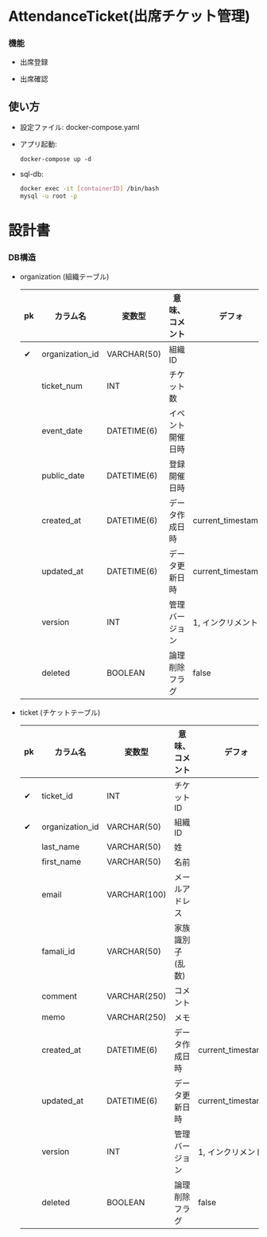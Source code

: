 # AttendanceTicket(出席チケット管理)

### 機能
- 出席登録

- 出席確認

## 使い方

- 設定ファイル: docker-compose.yaml

- アプリ起動: 
  ```
  docker-compose up -d
  ```

- sql-db:

  ``` bash
  docker exec -it [containerID] /bin/bash
  mysql -u root -p
  ```

# 設計書

### DB構造

- organization (組織テーブル)

  |pk|カラム名|変数型|意味、コメント|デフォ|
  |--|--|--|--|--|
  |✔︎|organization_id|VARCHAR(50)|組織ID||
  | |ticket_num|INT|チケット数||
  | |event_date|DATETIME(6)|イベント開催日時||
  | |public_date|DATETIME(6)|登録開催日時||
  | |created_at|DATETIME(6)|データ作成日時|current_timestamp()|
  | |updated_at|DATETIME(6)|データ更新日時|current_timestamp()|
  | |version|INT|管理バージョン|1, インクリメント|
  | |deleted|BOOLEAN|論理削除フラグ|false|  

- ticket (チケットテーブル)

  |pk|カラム名|変数型|意味、コメント|デフォ|
  |--|--|--|--|--|
  |✔︎|ticket_id|INT|チケットID||
  |✔︎|organization_id|VARCHAR(50)|組織ID||
  | |last_name|VARCHAR(50)|姓||
  | |first_name|VARCHAR(50)|名前||
  | |email|VARCHAR(100)|メールアドレス||
  | |famali_id|VARCHAR(50)|家族識別子(乱数)||
  | |comment|VARCHAR(250)|コメント||
  | |memo|VARCHAR(250)|メモ||
  | |created_at|DATETIME(6)|データ作成日時|current_timestamp()|
  | |updated_at|DATETIME(6)|データ更新日時|current_timestamp()|
  | |version|INT|管理バージョン|1, インクリメント|
  | |deleted|BOOLEAN|論理削除フラグ|false|  


  